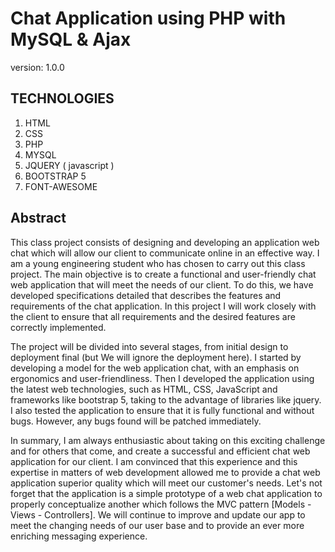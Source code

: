 # Chat Application using PHP with MySQL & Ajax

version: 1.0.0

## TECHNOLOGIES

1. HTML
2. CSS
3. PHP
4. MYSQL
5. JQUERY ( javascript )
6. BOOTSTRAP 5
7. FONT-AWESOME

## Abstract

This class project consists of designing and developing an application
web chat which will allow our client to communicate online in an effective way.
I am a young engineering student who has chosen to carry out this class project.
The main objective is to create a functional and user-friendly chat web application that will meet the
needs of our client. To do this, we have developed specifications
detailed that describes the features and requirements of the chat application.
In this project I will work closely with the client to ensure that all requirements and
the desired features are correctly implemented.

The project will be divided into several stages, from initial design to deployment
final (but We will ignore the deployment here). I started by developing a model for the web application
chat, with an emphasis on ergonomics and user-friendliness. Then I developed
the application using the latest web technologies, such
as HTML, CSS, JavaScript and frameworks like bootstrap 5, taking
to the advantage of libraries like jquery. I also tested
the application to ensure that it is fully functional and without
bugs. However, any bugs found will be patched immediately.

In summary, I am always enthusiastic about taking on this exciting challenge and for others that come,
and create a successful and efficient chat web application for our client.
I am convinced that this experience and this expertise in matters of
web development allowed me to provide a chat web application
superior quality which will meet our customer's needs.
Let's not forget that the application is a simple prototype of a web chat application to properly conceptualize another which follows the MVC pattern [Models - Views - Controllers].
We will continue to improve and update our app to meet the changing needs of our user base and to provide an ever more enriching messaging experience.
